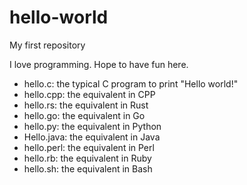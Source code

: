 # hello-world
My first repository

I love programming. Hope to have fun here.

- hello.c: the typical C program to print "Hello world!"
- hello.cpp: the equivalent in CPP
- hello.rs: the equivalent in Rust
- hello.go: the equivalent in Go
- hello.py: the equivalent in Python
- Hello.java: the equivalent in Java
- hello.perl: the equivalent in Perl
- hello.rb: the equivalent in Ruby
- hello.sh: the equivalent in Bash
